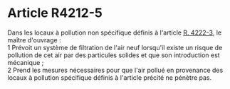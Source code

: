 # Article R4212-5

  
Dans les locaux à pollution non spécifique définis à l'article [R. 4222-3][1], le maître d'ouvrage :   
1 Prévoit un système de filtration de l'air neuf lorsqu'il existe un risque de pollution de cet air par des particules solides et que son introduction est mécanique ;   
2 Prend les mesures nécessaires pour que l'air pollué en provenance des locaux à pollution spécifique définis à l'article précité ne pénètre pas.

 [1]: /affichCodeArticle.do?cidTexte=LEGITEXT000006072050&idArticle=LEGIARTI000018488867&dateTexte=&categorieLien=cid
